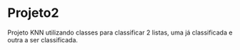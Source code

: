 # Projeto2
Projeto KNN utilizando classes para classificar 2 listas, uma já classificada e outra a ser classificada.
